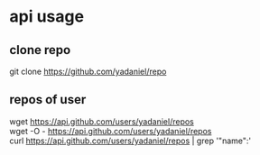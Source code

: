 # api usage

## clone repo
git clone https://github.com/yadaniel/repo

## repos of user
wget https://api.github.com/users/yadaniel/repos  
wget -O - https://api.github.com/users/yadaniel/repos  
curl https://api.github.com/users/yadaniel/repos | grep '"name":'  
